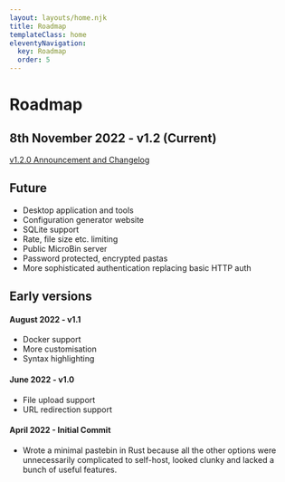 ```yaml
---
layout: layouts/home.njk
title: Roadmap
templateClass: home
eleventyNavigation:
  key: Roadmap
  order: 5
---
```


# Roadmap


## 8th November 2022 - v1.2 (Current)

[v1.2.0 Announcement and Changelog](/v1.2.0)

## Future

- Desktop application and tools
- Configuration generator website
- SQLite support
- Rate, file size etc. limiting
- Public MicroBin server
- Password protected, encrypted pastas
- More sophisticated authentication replacing basic HTTP auth

## Early versions

#### August 2022 - v1.1

- Docker support
- More customisation
- Syntax highlighting

#### June 2022 - v1.0

- File upload support
- URL redirection support

#### April 2022 - Initial Commit

- Wrote a minimal pastebin in Rust because all the other options were unnecessarily complicated to self-host, looked clunky and lacked a bunch of useful features.
